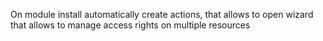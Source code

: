 On module install automatically create actions, that allows to open wizard
that allows to manage access rights on multiple resources
